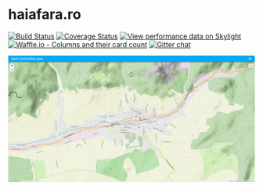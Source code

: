 # haiafara.ro

[![Build Status](https://travis-ci.org/haiafara/haiafara-ro.svg?branch=master)](https://travis-ci.org/haiafara/haiafara-ro)
[![Coverage Status](https://coveralls.io/repos/github/haiafara/haiafara-ro/badge.svg?branch=master)](https://coveralls.io/github/haiafara/haiafara-ro?branch=master)
[![View performance data on Skylight](https://badges.skylight.io/status/P2iwuIZhzoOK.svg?token=as0qsqw5qEj8ZXNKBK6c4cmfjRhonMLrqMXkvLh3RQE)](https://www.skylight.io/app/applications/P2iwuIZhzoOK)
[![Waffle.io - Columns and their card count](https://badge.waffle.io/haiafara/haiafara-ro.svg?columns=Inbox,In%20Progress)](http://waffle.io/haiafara/haiafara-ro)
[![Gitter chat](https://badges.gitter.im/haiafara/community.png)](https://gitter.im/haiafara/community)

![haiafara.ro screenshot](support/haiafara-screenshot.png)
